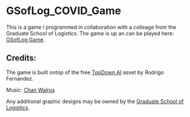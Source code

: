# GSofLog_COVID_Game
This is a game I programmed in collaboration with a colleage from the Graduate School of Logistics. The game is up an can be played here: [GSofLog Game](https://gsoflog.lfo.tu-dortmund.de/gsoflog-game/).

## Credits:

The game is built ontop of the free [TopDown AI](https://assetstore.unity.com/packages/templates/topdown-ai-54579) asset by Rodrigo Fernandez.

Music: [Chan Walrus](https://chanwalrus.com/music-archive/ )

Any additional graphic designs may be owned by the [Graduate School of Logistics](https://gsoflog.lfo.tu-dortmund.de/en/). 
